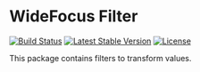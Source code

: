 # WideFocus Filter

[![Build Status](https://travis-ci.org/WideFocus/Filter.svg?branch=master)](https://travis-ci.org/WideFocus/Filter)
[![Latest Stable Version](https://poser.pugx.org/widefocus/filter/v/stable)](https://packagist.org/packages/widefocus/filter)
[![License](https://poser.pugx.org/widefocus/filter/license)](https://packagist.org/packages/widefocus/filter)

This package contains filters to transform values.
